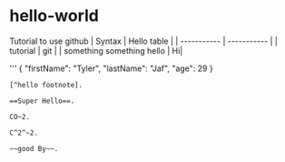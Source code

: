 # hello-world
Tutorial to use github
| Syntax | Hello table |
| ----------- | ----------- |
| tutorial | git |
| something something hello | Hi|

'''
{
  "firstName": "Tyler",
  "lastName": "Jaf",
  "age": 29
}
```
[^hello footnote].

==Super Hello==.

CO~2.

C^2^~2.

~~good By~~.
